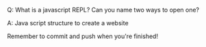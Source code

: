 Q: What is a javascript REPL? Can you name two ways to open one?

A: Java script structure to create a website


Remember to commit and push when you're finished!